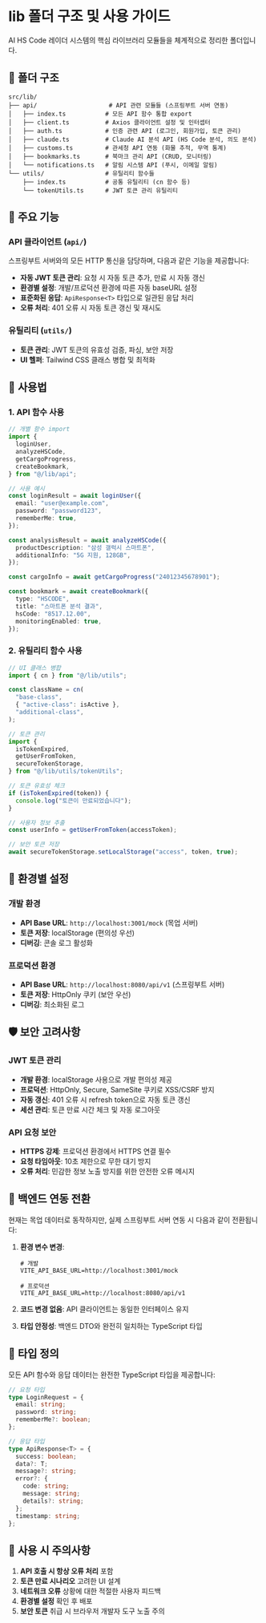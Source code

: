 # lib 폴더 구조 및 사용 가이드

AI HS Code 레이더 시스템의 핵심 라이브러리 모듈들을 체계적으로 정리한 폴더입니다.

## 📁 폴더 구조

```
src/lib/
├── api/                    # API 관련 모듈들 (스프링부트 서버 연동)
│   ├── index.ts           # 모든 API 함수 통합 export
│   ├── client.ts          # Axios 클라이언트 설정 및 인터셉터
│   ├── auth.ts            # 인증 관련 API (로그인, 회원가입, 토큰 관리)
│   ├── claude.ts          # Claude AI 분석 API (HS Code 분석, 의도 분석)
│   ├── customs.ts         # 관세청 API 연동 (화물 추적, 무역 통계)
│   ├── bookmarks.ts       # 북마크 관리 API (CRUD, 모니터링)
│   └── notifications.ts   # 알림 시스템 API (푸시, 이메일 알림)
└── utils/                 # 유틸리티 함수들
    ├── index.ts           # 공통 유틸리티 (cn 함수 등)
    └── tokenUtils.ts      # JWT 토큰 관리 유틸리티
```

## 🚀 주요 기능

### API 클라이언트 (`api/`)

스프링부트 서버와의 모든 HTTP 통신을 담당하며, 다음과 같은 기능을 제공합니다:

- **자동 JWT 토큰 관리**: 요청 시 자동 토큰 추가, 만료 시 자동 갱신
- **환경별 설정**: 개발/프로덕션 환경에 따른 자동 baseURL 설정
- **표준화된 응답**: `ApiResponse<T>` 타입으로 일관된 응답 처리
- **오류 처리**: 401 오류 시 자동 토큰 갱신 및 재시도

### 유틸리티 (`utils/`)

- **토큰 관리**: JWT 토큰의 유효성 검증, 파싱, 보안 저장
- **UI 헬퍼**: Tailwind CSS 클래스 병합 및 최적화

## 📖 사용법

### 1. API 함수 사용

```typescript
// 개별 함수 import
import {
  loginUser,
  analyzeHSCode,
  getCargoProgress,
  createBookmark,
} from "@/lib/api";

// 사용 예시
const loginResult = await loginUser({
  email: "user@example.com",
  password: "password123",
  rememberMe: true,
});

const analysisResult = await analyzeHSCode({
  productDescription: "삼성 갤럭시 스마트폰",
  additionalInfo: "5G 지원, 128GB",
});

const cargoInfo = await getCargoProgress("24012345678901");

const bookmark = await createBookmark({
  type: "HSCODE",
  title: "스마트폰 분석 결과",
  hsCode: "8517.12.00",
  monitoringEnabled: true,
});
```

### 2. 유틸리티 함수 사용

```typescript
// UI 클래스 병합
import { cn } from "@/lib/utils";

const className = cn(
  "base-class",
  { "active-class": isActive },
  "additional-class",
);

// 토큰 관리
import {
  isTokenExpired,
  getUserFromToken,
  secureTokenStorage,
} from "@/lib/utils/tokenUtils";

// 토큰 유효성 체크
if (isTokenExpired(token)) {
  console.log("토큰이 만료되었습니다");
}

// 사용자 정보 추출
const userInfo = getUserFromToken(accessToken);

// 보안 토큰 저장
await secureTokenStorage.setLocalStorage("access", token, true);
```

## 🔧 환경별 설정

### 개발 환경

- **API Base URL**: `http://localhost:3001/mock` (목업 서버)
- **토큰 저장**: localStorage (편의성 우선)
- **디버깅**: 콘솔 로그 활성화

### 프로덕션 환경

- **API Base URL**: `http://localhost:8080/api/v1` (스프링부트 서버)
- **토큰 저장**: HttpOnly 쿠키 (보안 우선)
- **디버깅**: 최소화된 로그

## 🛡️ 보안 고려사항

### JWT 토큰 관리

- **개발 환경**: localStorage 사용으로 개발 편의성 제공
- **프로덕션**: HttpOnly, Secure, SameSite 쿠키로 XSS/CSRF 방지
- **자동 갱신**: 401 오류 시 refresh token으로 자동 토큰 갱신
- **세션 관리**: 토큰 만료 시간 체크 및 자동 로그아웃

### API 요청 보안

- **HTTPS 강제**: 프로덕션 환경에서 HTTPS 연결 필수
- **요청 타임아웃**: 10초 제한으로 무한 대기 방지
- **오류 처리**: 민감한 정보 노출 방지를 위한 안전한 오류 메시지

## 🔄 백엔드 연동 전환

현재는 목업 데이터로 동작하지만, 실제 스프링부트 서버 연동 시 다음과 같이 전환됩니다:

1. **환경 변수 변경**:

   ```env
   # 개발
   VITE_API_BASE_URL=http://localhost:3001/mock

   # 프로덕션
   VITE_API_BASE_URL=http://localhost:8080/api/v1
   ```

2. **코드 변경 없음**: API 클라이언트는 동일한 인터페이스 유지

3. **타입 안정성**: 백엔드 DTO와 완전히 일치하는 TypeScript 타입

## 📝 타입 정의

모든 API 함수와 응답 데이터는 완전한 TypeScript 타입을 제공합니다:

```typescript
// 요청 타입
type LoginRequest = {
  email: string;
  password: string;
  rememberMe?: boolean;
};

// 응답 타입
type ApiResponse<T> = {
  success: boolean;
  data?: T;
  message?: string;
  error?: {
    code: string;
    message: string;
    details?: string;
  };
  timestamp: string;
};
```

## 🚦 사용 시 주의사항

1. **API 호출 시 항상 오류 처리** 포함
2. **토큰 만료 시나리오** 고려한 UI 설계
3. **네트워크 오류** 상황에 대한 적절한 사용자 피드백
4. **환경별 설정** 확인 후 배포
5. **보안 토큰** 취급 시 브라우저 개발자 도구 노출 주의
